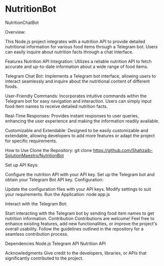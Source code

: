 # NutritionBot
NutritionChatBot 

Overview:

This Node.js project integrates with a nutrition API to provide detailed nutritional information for various food items through a Telegram bot. Users can easily inquire about nutrition facts through a chat interface.

Features
Nutrition API Integration: Utilizes a reliable nutrition API to fetch accurate and up-to-date information about a wide range of food items.

Telegram Chat Bot: Implements a Telegram bot interface, allowing users to interact seamlessly and inquire about the nutritional content of different foods.

User-Friendly Commands: Incorporates intuitive commands within the Telegram bot for easy navigation and interaction. Users can simply input food item names to receive detailed nutrition facts.

Real-Time Responses: Provides instant responses to user queries, enhancing the user experience and making the information readily available.

Customizable and Extendable: Designed to be easily customizable and extendable, allowing developers to add more features or adapt the project for specific requirements.

How to Use
Clone the Repository: git clone https://github.com/Shahzaib-SolutionMaestro/NutritionBot

Set up API Keys:

Configure the nutrition API with your API key.
Set up the Telegram bot and obtain your Telegram Bot API key.
Configuration:

Update the configuration files with your API keys.
Modify settings to suit your requirements.
Run the Application: node app.js

Interact with the Telegram Bot:

Start interacting with the Telegram bot by sending food item names to get nutrition information.
Contribution
Contributions are welcome! Feel free to enhance existing features, add new functionalities, or improve the project's overall usability. Follow the guidelines outlined in the repository for a seamless contribution process.

Dependencies
Node.js
Telegram API
Nutrition API

Acknowledgments
Give credit to the developers, libraries, or APIs that significantly contributed to the project.
